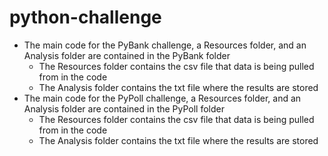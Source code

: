 # python-challenge

* The main code for the PyBank challenge, a Resources folder, and an Analysis folder are contained in the PyBank folder
	* The Resources folder contains the csv file that data is being pulled from in the code
	* The Analysis folder contains the txt file where the results are stored
* The main code for the PyPoll challenge, a Resources folder, and an Analysis folder are contained in the PyPoll folder
	* The Resources folder contains the csv file that data is being pulled from in the code
	* The Analysis folder contains the txt file where the results are stored
